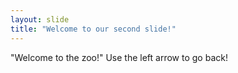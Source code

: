 ```yaml
---
layout: slide
title: "Welcome to our second slide!"
---
```

"Welcome to the zoo!"
Use the left arrow to go back!
